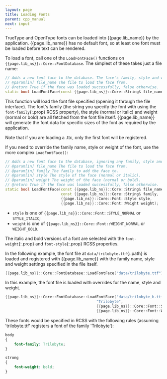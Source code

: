 ```yaml
---
layout: page
title: Loading Fonts
parent: cpp_manual
next: input
---
```


TrueType and OpenType fonts can be loaded into {{page.lib_name}} by the application. {{page.lib_name}} has no default font, so at least one font must be loaded before text can be rendered.

To load a font, call one of the `LoadFontFace()` functions on `{{page.lib_ns}}::Core::FontDatabase`. The simplest of these takes just a file name:

```cpp
// Adds a new font face to the database. The face's family, style and weight will be determined from the face itself.
// @param[in] file_name The file to load the face from.
// @return True if the face was loaded successfully, false otherwise.
static bool LoadFontFace(const {{page.lib_ns}}::Core::String& file_name);
```

This function will load the font file specified (opening it through the file interface). The font's family (the string you specify the font with using the `font-family`{:.prop} RCSS property), the style (normal or italic) and weight (normal or bold) are all fetched from the font file itself. {{page.lib_name}} will generate the font data for specific sizes of the font as required by the application.

Note that if you are loading a .ttc, only the first font will be registered.

If you need to override the family name, style or weight of the font, use the more complex `LoadFontFace()`:

```cpp
// Adds a new font face to the database, ignoring any family, style and weight information stored in the face itself.
// @param[in] file_name The file to load the face from.
// @param[in] family The family to add the face to.
// @param[in] style The style of the face (normal or italic).
// @param[in] weight The weight of the face (normal or bold).
// @return True if the face was loaded successfully, false otherwise.
static bool LoadFontFace(const {{page.lib_ns}}::Core::String& file_name,
                         const {{page.lib_ns}}::Core::String& family,
                         {{page.lib_ns}}::Core::Font::Style style,
                         {{page.lib_ns}}::Core::Font::Weight weight);
```

 * `style` is one of `{{page.lib_ns}}::Core::Font::STYLE_NORMAL` or `STYLE_ITALIC`;
 * `weight` is one of `{{page.lib_ns}}::Core::Font::WEIGHT_NORMAL` or `WEIGHT_BOLD`.

The italic and bold versions of a font are selected with the `font-weight`{:.prop} and `font-style`{:.prop} RCSS properties.

In the following example, the font file at `data/trilobyte.ttf`{:.path} is loaded and registered with {{page.lib_name}} with the family name, style and weight settings specified in the file itself.

```cpp
{{page.lib_ns}}::Core::FontDatabase::LoadFontFace("data/trilobyte.ttf");
```

In this example, the font file is loaded with overrides for the name, style and weight.

```cpp
{{page.lib_ns}}::Core::FontDatabase::LoadFontFace("data/trilobyte_b.ttf",
                                         "Trilobyte",
                                         {{page.lib_ns}}::Core::Font::STYLE_NORMAL,
                                         {{page.lib_ns}}::Core::Font::WEIGHT_BOLD);
```

These fonts would be specified in RCSS with the following rules (assuming 'trilobyte.ttf' registers a font of the family 'Trilobyte'):

```css
body
{
    font-family: Trilobyte;
}

strong
{
    font-weight: bold;
}
```